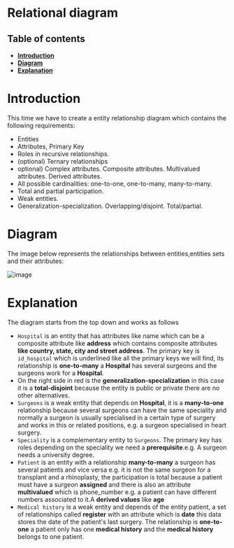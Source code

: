 # Relational diagram
## Table of contents
 * [**Introduction**](#introduction)
 * [**Diagram**](#diagram)
 * [**Explanation**](#explanation)

# Introduction
This time we have to create a entity relationship diagram which contains the following requirements:
- Entities
- Attributes, Primary Key
- Roles in recursive relationships.
- (optional) Ternary relationships
- optional) Complex attributes. Composite attributes. Multivalued attributes. Derived attributes.
- All possible cardinalities: one-to-one, one-to-many, many-to-many.
- Total and partial participation.
- Weak entities.
- Generalization-specialization. Overlapping/disjoint. Total/partial.

# Diagram

The image below represents the relationships between entities,entities sets and their attributes:

![image](https://github.com/SPiedra955/er_diagram/assets/114516225/5957ee18-3c47-4227-ad88-3cb78fa52f18)

# Explanation

The diagram starts from the top down and works as follows
- ````Hospital```` is an entity that has attributes like name which can be a composite attribute like __address__ which contains composite attributes __like country, state, city and street address__. The primary key is ``id_hospital`` which is underlined like all the primary keys we will find, its relationship is __one-to-many__ a __Hospital__ has several surgeons and the surgeons work for a __Hospital__.
- On the right side in red is the __generalization-specialization__ in this case it is a __total-disjoint__ because the entity is public or private there are no other alternatives.
- ````Surgeons```` is a weak entity that depends on __Hospital__, it is a __many-to-one__ relationship because several surgeons can have the same speciality and normally a surgeon is usually specialised in a certain type of surgery and works in this or related positions, e.g. a surgeon specialised in heart surgery.
- ````Speciality```` is a complementary entity to ````Surgeons````. The primary key has roles depending on the speciality we need a __prerequisite__.e.g. A surgeon needs a university degree.
- ````Patient```` is an entity with a relationship __many-to-many__ a surgeon has several patients and vice versa e.g. it is not the same surgeon for a transplant and a rhinoplasty, the participation is total because a patient must have a surgeon __assigned__ and there is also an attribute __multivalued__ which is phone_number e.g. a patient can have different numbers associated to it.A __derived values__ like __age__
- ````Medical history```` is a weak entity and depends of the entity patient, a set of relationships called __register__ with an attribute which is __date__ this data stores the date of the patient's last surgery. The relationship is __one-to-one__ a patient only has one __medical history__ and the __medical history__ belongs to one patient.
